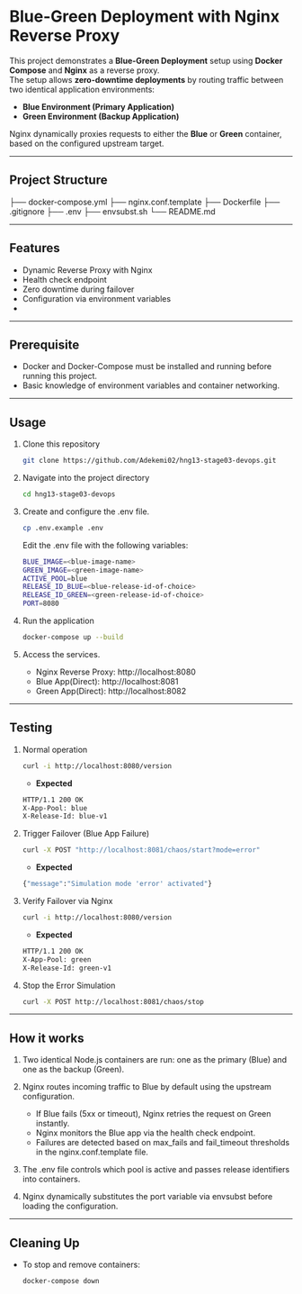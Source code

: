 # Blue-Green Deployment with Nginx Reverse Proxy

This project demonstrates a **Blue-Green Deployment** setup using **Docker Compose** and **Nginx** as a reverse proxy.  
The setup allows **zero-downtime deployments** by routing traffic between two identical application environments:  
- **Blue Environment (Primary Application)**  
- **Green Environment (Backup Application)**

Nginx dynamically proxies requests to either the **Blue** or **Green** container, based on the configured upstream target.

---

## Project Structure

├── docker-compose.yml
├── nginx.conf.template
├── Dockerfile
├── .gitignore
├── .env
├── envsubst.sh
└── README.md

---

## Features

- Dynamic Reverse Proxy with Nginx
- Health check endpoint
- Zero downtime during failover
- Configuration via environment variables
- 

---

## Prerequisite

- Docker and Docker-Compose must be installed and running before running this project.
- Basic knowledge of environment variables and container networking.

---

## Usage

1. Clone this repository
    ```sh
    git clone https://github.com/Adekemi02/hng13-stage03-devops.git

2. Navigate into the project directory
    ```sh
    cd hng13-stage03-devops

3. Create and configure the .env file.
    ```sh
    cp .env.example .env
    ```
    Edit the .env file with the following variables:
    ```sh
    BLUE_IMAGE=<blue-image-name>
    GREEN_IMAGE=<green-image-name>
    ACTIVE_POOL=blue
    RELEASE_ID_BLUE=<blue-release-id-of-choice>
    RELEASE_ID_GREEN=<green-release-id-of-choice>
    PORT=8080
    ```

4. Run the application
    ```sh
    docker-compose up --build

5. Access the services.
    - Nginx Reverse Proxy: http://localhost:8080
    - Blue App(Direct): http://localhost:8081
    - Green App(Direct): http://localhost:8082

---

## Testing

1. Normal operation
    ```sh
    curl -i http://localhost:8080/version
    ```
    - **Expected** 
    ```sh
    HTTP/1.1 200 OK 
    X-App-Pool: blue 
    X-Release-Id: blue-v1
    ```

2. Trigger Failover (Blue App Failure)
    ```sh
    curl -X POST "http://localhost:8081/chaos/start?mode=error"
    ```
    - **Expected**  
    ```sh
    {"message":"Simulation mode 'error' activated"}
    ```

3. Verify Failover via Nginx
    ```sh
    curl -i http://localhost:8080/version
    ```
    - **Expected**  
    ```sh
    HTTP/1.1 200 OK 
    X-App-Pool: green 
    X-Release-Id: green-v1
    ```

4. Stop the Error Simulation
    ```sh
    curl -X POST http://localhost:8081/chaos/stop
    ```

---

## How it works

1. Two identical Node.js containers are run: one as the primary (Blue) and one as the backup (Green).

2. Nginx routes incoming traffic to Blue by default using the upstream configuration.
    - If Blue fails (5xx or timeout), Nginx retries the request on Green instantly.
    - Nginx monitors the Blue app via the health check endpoint.
    - Failures are detected based on max_fails and fail_timeout thresholds in the nginx.conf.template file.

3. The .env file controls which pool is active and passes release identifiers into containers.

4. Nginx dynamically substitutes the port variable via envsubst before loading the configuration.

---

## Cleaning Up
- To stop and remove containers:
    ```sh
    docker-compose down
    ```